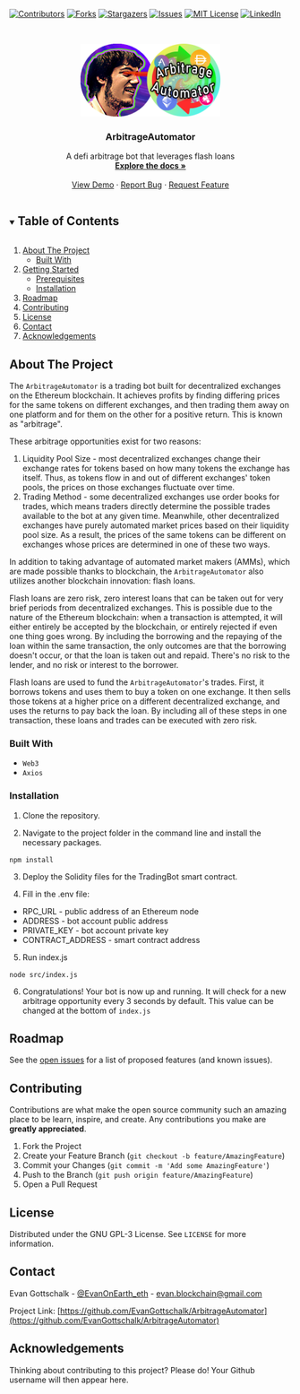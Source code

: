 [![Contributors][contributors-shield]][contributors-url]
[![Forks][forks-shield]][forks-url]
[![Stargazers][stars-shield]][stars-url]
[![Issues][issues-shield]][issues-url]
[![MIT License][license-shield]][license-url]
[![LinkedIn][linkedin-shield]][linkedin-url]



<!-- PROJECT LOGO -->
<br />
<p align="center">
  <a href="https://github.com/EvanGottschalk/ArbitrageAutomator">
    <img src="logo.png" alt="Logo" width="250" height="130">
  </a>

  <h3 align="center">ArbitrageAutomator</h3>

  <p align="center">
    A defi arbitrage bot that leverages flash loans
    <br />
    <a href="https://github.com/EvanGottschalk/ArbitrageAutomator"><strong>Explore the docs »</strong></a>
    <br />
    <br />
    <a href="https://github.com/EvanGottschalk/ArbitrageAutomator">View Demo</a>
    ·
    <a href="https://github.com/EvanGottschalk/ArbitrageAutomator/issues">Report Bug</a>
    ·
    <a href="https://github.com/EvanGottschalk/ArbitrageAutomator/issues">Request Feature</a>
  </p>
</p>



<!-- TABLE OF CONTENTS -->
<details open="open">
  <summary><h2 style="display: inline-block">Table of Contents</h2></summary>
  <ol>
    <li>
      <a href="#about-the-project">About The Project</a>
      <ul>
        <li><a href="#built-with">Built With</a></li>
      </ul>
    </li>
    <li>
      <a href="#getting-started">Getting Started</a>
      <ul>
        <li><a href="#prerequisites">Prerequisites</a></li>
        <li><a href="#installation">Installation</a></li>
      </ul>
    </li>
    <li><a href="#roadmap">Roadmap</a></li>
    <li><a href="#contributing">Contributing</a></li>
    <li><a href="#license">License</a></li>
    <li><a href="#contact">Contact</a></li>
    <li><a href="#acknowledgements">Acknowledgements</a></li>
  </ol>
</details>



<!-- ABOUT THE PROJECT -->
## About The Project

The `ArbitrageAutomator` is a trading bot built for decentralized exchanges on the Ethereum blockchain. It achieves profits by finding differing prices for the same tokens on different exchanges, and then trading them away on one platform and for them on the other for a positive return. This is known as "arbitrage".

These arbitrage opportunities exist for two reasons:
1. Liquidity Pool Size - most decentralized exchanges change their exchange rates for tokens based on how many tokens the exchange has itself. Thus, as tokens flow in and out of different exchanges' token pools, the prices on those exchanges fluctuate over time.
2. Trading Method - some decentralized exchanges use order books for trades, which means traders directly determine the possible trades available to the bot at any given time. Meanwhile, other decentralized exchanges have purely automated market prices based on their liquidity pool size. As a result, the prices of the same tokens can be different on exchanges whose prices are determined in one of these two ways.

In addition to taking advantage of automated market makers (AMMs), which are made possible thanks to blockchain, the `ArbitrageAutomator` also utilizes another blockchain innovation: flash loans.

Flash loans are zero risk, zero interest loans that can be taken out for very brief periods from decentralized exchanges. This is possible due to the nature of the Ethereum blockchain: when a transaction is attempted, it will either entirely be accepted by the blockchain, or entirely rejected if even one thing goes wrong. By including the borrowing and the repaying of the loan within the same transaction, the only outcomes are that the borrowing doesn't occur, or that the loan is taken out and repaid. There's no risk to the lender, and no risk or interest to the borrower.

Flash loans are used to fund the `ArbitrageAutomator`'s trades. First, it borrows tokens and uses them to buy a token on one exchange. It then sells those tokens at a higher price on a different decentralized exchange, and uses the returns to pay back the loan. By including all of these steps in one transaction, these loans and trades can be executed with zero risk.

### Built With

- `Web3`
- `Axios`


<!-- GETTING STARTED -->
### Installation

1. Clone the repository.

2. Navigate to the project folder in the command line and install the necessary packages.

```
npm install
```

3. Deploy the Solidity files for the TradingBot smart contract.

4. Fill in the .env file:
  * RPC_URL - public address of an Ethereum node
  * ADDRESS - bot account public address
  * PRIVATE_KEY - bot account private key
  * CONTRACT_ADDRESS - smart contract address

5. Run index.js

```
node src/index.js
```

6. Congratulations! Your bot is now up and running. It will check for a new arbitrage opportunity every 3 seconds by default. This value can be changed at the bottom of `index.js`


<!-- ROADMAP -->
## Roadmap

See the [open issues](https://github.com/EvanGottschalk/ArbitrageAutomator/issues) for a list of proposed features (and known issues).


<!-- CONTRIBUTING -->
## Contributing

Contributions are what make the open source community such an amazing place to be learn, inspire, and create. Any contributions you make are **greatly appreciated**.

1. Fork the Project
2. Create your Feature Branch (`git checkout -b feature/AmazingFeature`)
3. Commit your Changes (`git commit -m 'Add some AmazingFeature'`)
4. Push to the Branch (`git push origin feature/AmazingFeature`)
5. Open a Pull Request



<!-- LICENSE -->
## License

Distributed under the GNU GPL-3 License. See `LICENSE` for more information.



<!-- CONTACT -->
## Contact

Evan Gottschalk - [@EvanOnEarth_eth](https://twitter.com/EvanOnEarth_eth) - evan.blockchain@gmail.com

Project Link: [https://github.com/EvanGottschalk/ArbitrageAutomator](https://github.com/EvanGottschalk/ArbitrageAutomator)



<!-- ACKNOWLEDGEMENTS -->
## Acknowledgements

Thinking about contributing to this project? Please do! Your Github username will then appear here.





<!-- MARKDOWN LINKS & IMAGES -->
<!-- https://www.markdownguide.org/basic-syntax/#reference-style-links -->
[contributors-shield]: https://img.shields.io/github/contributors/EvanGottschalk/ArbitrageAutomator.svg?style=for-the-badge
[contributors-url]: https://github.com/EvanGottschalk/ArbitrageAutomator/graphs/contributors
[forks-shield]: https://img.shields.io/github/forks/EvanGottschalk/ArbitrageAutomator.svg?style=for-the-badge
[forks-url]: https://github.com/EvanGottschalk/ArbitrageAutomator/network/members
[stars-shield]: https://img.shields.io/github/stars/EvanGottschalk/ArbitrageAutomator.svg?style=for-the-badge
[stars-url]: https://github.com/EvanGottschalk/ArbitrageAutomator/stargazers
[issues-shield]: https://img.shields.io/github/issues/EvanGottschalk/ArbitrageAutomator.svg?style=for-the-badge
[issues-url]: https://github.com/EvanGottschalk/ArbitrageAutomator/issues
[license-shield]: https://img.shields.io/github/license/EvanGottschalk/ArbitrageAutomator.svg?style=for-the-badge
[license-url]: https://github.com/EvanGottschalk/ArbitrageAutomator/blob/master/LICENSE.txt
[linkedin-shield]: https://img.shields.io/badge/-LinkedIn-black.svg?style=for-the-badge&logo=linkedin&colorB=555
[linkedin-url]: https://linkedin.com/in/EvanGottschalk
